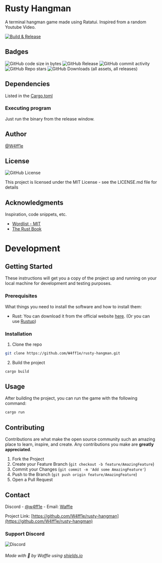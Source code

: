 # Rusty Hangman

A terminal hangman game made using Ratatui. Inspired from a random Youtube Video.

[![Build & Release](https://github.com/W4ff1e/rusty-hangman/actions/workflows/build.yml/badge.svg?event=release)](https://github.com/W4ff1e/rusty-hangman/actions/workflows/build.yml)

## Badges

![GitHub code size in bytes](https://img.shields.io/github/languages/code-size/W4ff1e/rusty-hangman?logo=rust)
![GitHub Release](https://img.shields.io/github/v/release/W4ff1e/rusty-hangman?logo=Github)
![GitHub commit activity](https://img.shields.io/github/commit-activity/m/W4ff1e/rusty-hangman?logo=Github)
![GitHub Repo stars](https://img.shields.io/github/stars/W4ff1e/rusty-hangman?style=flat&logo=Github)
![GitHub Downloads (all assets, all releases)](https://img.shields.io/github/downloads/W4ff1e/rusty-hangman/total?logo=Github)

## Dependencies

Listed in the [Cargo.toml](Cargo.toml)

### Executing program

Just run the binary from the release window.

## Author

[@W4ff1e](https://github.com/W4ff1e)

## License

![GitHub License](https://img.shields.io/github/license/W4ff1e/rusty-hangman)

This project is licensed under the MIT License - see the LICENSE.md file for details

## Acknowledgments

Inspiration, code snippets, etc.

* [Wordlist - MIT](https://www.mit.edu/~ecprice/wordlist.10000)
* [The Rust Book](https://rust-book.cs.brown.edu/ch03-05-control-flow.html#summary)

# Development

## Getting Started

These instructions will get you a copy of the project up and running on your local machine for development and testing purposes.

### Prerequisites

What things you need to install the software and how to install them:

* Rust: You can download it from the official website [here](https://www.rust-lang.org/tools/install). (Or you can use [Rustup](https://rustup.rs/))

### Installation

1. Clone the repo

```bash
git clone https://github.com/W4ff1e/rusty-hangman.git
```

2. Build the project

```bash
cargo build
```

## Usage

After building the project, you can run the game with the following command:

```bash
cargo run
```

## Contributing

Contributions are what make the open source community such an amazing place to learn, inspire, and create. Any contributions you make are **greatly appreciated**.

1. Fork the Project
2. Create your Feature Branch (`git checkout -b feature/AmazingFeature`)
3. Commit your Changes (`git commit -m 'Add some AmazingFeature'`)
4. Push to the Branch (`git push origin feature/AmazingFeature`)
5. Open a Pull Request

## Contact

Discord - [@w4ff1e](https://discord.com/users/227875168200949761) - Email: [Waffle](mailto:72278085+W4ff1e@users.noreply.github.com)

Project Link: [https://github.com/W4ff1e/rusty-hangman](https://github.com/W4ff1e/rusty-hangman)

### Support Discord

![Discord](https://img.shields.io/discord/298164747428298757?logo=discord&logoSize=auto)

###### Made with :yellow_heart: by Waffle using [shields.io](https://shields.io "shields.io")
